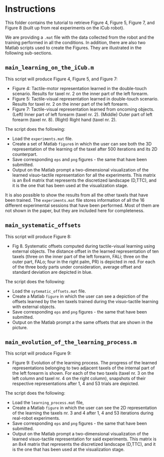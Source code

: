 # Instructions

This folder contains the tutorial to retrieve Figure 4, Figure 5, Figure 7, and Figure 8 (built up from real experiments on the iCub robot).

We are providing a `.mat` file with the data collected from the robot and the training performed in all the conditions. In addition, there are also two Matlab scripts used to create the Figures. They are illustrated in the following sub-sections.

## `main_learning_on_the_iCub.m`

This script will produce Figure 4, Figure 5, and Figure 7:

 * Figure 4: Tactile-motor representation learned in the double-touch scenario. Results for taxel nr. 2 on the inner part of the left forearm.
 * Figure 5: Tactile-visual representation learned in double-touch scenario. Results for taxel nr. 2 on the inner part of the left forearm.
 * Figure 7: Tactile-visual representation learned from oncoming objects. (Left) Inner part of left forearm (taxel nr. 2). (Middle) Outer part of left forearm (taxel nr. 8). (Right) Right hand (taxel nr. 2).

The script does the following:

 * Load the `experiments.mat` file.
 * Create a set of Matlab `figure`s in which the user can see both the 3D representation of the learning of the taxel after 500 iterations and its 2D counterpart.
 * Save corresponding `eps` and `png` figures - the same that have been submitted.
 * Output on the Matlab prompt a two-dimensional visualization of the learned visuo-tactile representation for all the experiments. This matrix is an 8x4 matrix that represents the discretized landscape (D,TTC), and it is the one that has been used at the visualization stage.

It is also possible to show the results from all the other taxels that have been trained. The `experiments.mat` file stores information of all the 16 different experimental sessions that have been performed. Most of them are not shown in the paper, but they are included here for completeness.

## `main_systematic_offsets`

This script will produce Figure 8:

 * Fig 8. Systematic offsets computed during tactile-visual learning using external objects. The distance offset in the learned representation of ten taxels (three on the inner part of the left forearm, FALi; three on the outer part, FALo; four in the right palm, PR) is depicted in red. For each of the three body parts under consideration, average offset and standard deviation are depicted in blue.

The script does the following:

 * Load the `sytematic_offsets.mat` file.
 * Create a Matlab `figure` in which the user can see a depiction of the offsets learned by the ten taxels trained during the visuo-tactile learning with external objects.
 * Save corresponding `eps` and `png` figures - the same that have been submitted.
 * Output on the Matlab prompt a the same offsets that are shown in the picture.

## `main_evolution_of_the_learning_process.m`

This script will produce Figure 9:

 * Figure 9: Evolution of the learning process. The progress of the learned representations belonging to two adjacent taxels of the internal part of the left forearm is shown. For each of the two taxels (taxel nr. 3 on the left column and taxel nr. 4 on the right column), snapshots of their respective representations after 1, 4 and 53 trials are depicted.

The script does the following:

 * Load the `learning_process.mat` file,
 * Create a Matlab `figure` in which the user can see the 2D representation of the learning the taxels nr. 3 and 4 after 1, 4 and 53 iterations during real-robot experiments.
 * Save corresponding `eps` and `png` figures - the same that have been submitted.
 * Output on the Matlab prompt a two-dimensional visualization of the learned visuo-tactile representation for said experiments. This matrix is an 8x4 matrix that represents the discretized landscape (D,TTC), and it is the one that has been used at the visualization stage.
